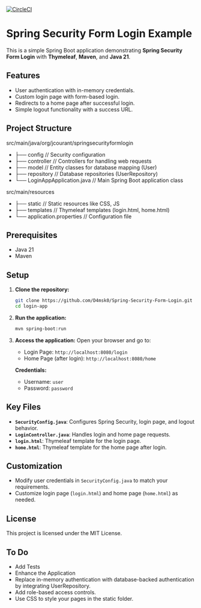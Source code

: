 [![CircleCI](https://dl.circleci.com/status-badge/img/circleci/PkCmG2MpfacdRogv3iFf3i/NpS1xuRavXjGHE2vbD794f/tree/main.svg?style=shield)](https://dl.circleci.com/status-badge/redirect/circleci/PkCmG2MpfacdRogv3iFf3i/NpS1xuRavXjGHE2vbD794f/tree/main)

# Spring Security Form Login Example

This is a simple Spring Boot application demonstrating **Spring Security Form Login** with **Thymeleaf**, **Maven**, and **Java 21**.

## Features
- User authentication with in-memory credentials.
- Custom login page with form-based login.
- Redirects to a home page after successful login.
- Simple logout functionality with a success URL.

## Project Structure
src/main/java/org/jcourant/springsecurityformlogin 
- ├── config // Security configuration 
- ├── controller // Controllers for handling web requests 
- ├── model // Entity classes for database mapping (User) 
- ├── repository // Database repositories (UserRepository) 
- └── LoginAppApplication.java // Main Spring Boot application class

src/main/resources 
- ├── static // Static resources like CSS, JS 
- ├── templates // Thymeleaf templates (login.html, home.html) 
- └── application.properties // Configuration file


## Prerequisites
- Java 21
- Maven

## Setup

1. **Clone the repository:**
    ```bash
    git clone https://github.com/D4msk0/Spring-Security-Form-Login.git
    cd login-app
    ```

2. **Run the application:**
    ```bash
    mvn spring-boot:run
    ```

3. **Access the application:**
   Open your browser and go to:
    - Login Page: `http://localhost:8080/login`
    - Home Page (after login): `http://localhost:8080/home`

   **Credentials:**
    - Username: `user`
    - Password: `password`

## Key Files
- **`SecurityConfig.java`**: Configures Spring Security, login page, and logout behavior.
- **`LoginController.java`**: Handles login and home page requests.
- **`login.html`**: Thymeleaf template for the login page.
- **`home.html`**: Thymeleaf template for the home page after login.

## Customization
- Modify user credentials in `SecurityConfig.java` to match your requirements.
- Customize login page (`login.html`) and home page (`home.html`) as needed.

## License
This project is licensed under the MIT License.


## To Do
- Add Tests
- Enhance the Application
- Replace in-memory authentication with database-backed authentication by integrating UserRepository.
- Add role-based access controls.
- Use CSS to style your pages in the static folder.
